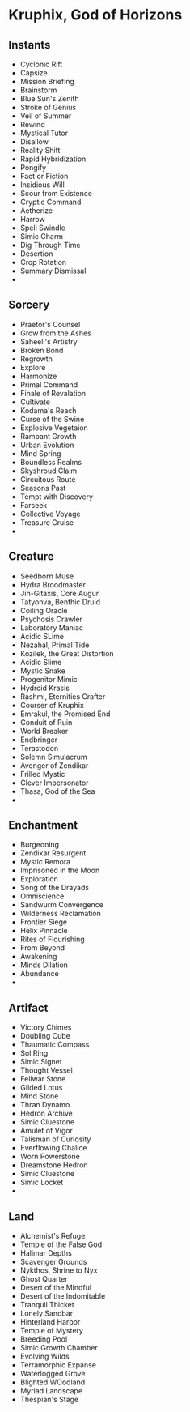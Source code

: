 ﻿# Kruphix, God of Horizons

## Instants

* Cyclonic Rift
* Capsize
* Mission Briefing
* Brainstorm
* Blue Sun's Zenith
* Stroke of Genius
* Veil of Summer
* Rewind
* Mystical Tutor
* Disallow
* Reality Shift
* Rapid Hybridization
* Pongify
* Fact or Fiction
* Insidious Will
* Scour from Existence
* Cryptic Command
* Aetherize
* Harrow
* Spell Swindle
* Simic Charm
* Dig Through Time
* Desertion
* Crop Rotation
* Summary Dismissal
*

## Sorcery

* Praetor's Counsel
* Grow from the Ashes
* Saheeli's Artistry
* Broken Bond
* Regrowth
* Explore
* Harmonize
* Primal Command
* Finale of Revalation
* Cultivate
* Kodama's Reach
* Curse of the Swine
* Explosive Vegetaion
* Rampant Growth
* Urban Evolution
* Mind Spring
* Boundless Realms
* Skyshroud Claim
* Circuitous Route
* Seasons Past
* Tempt with Discovery
* Farseek
* Collective Voyage
* Treasure Cruise
*

## Creature

* Seedborn Muse
* Hydra Broodmaster
* Jin-Gitaxis, Core Augur
* Tatyonva, Benthic Druid
* Coiling Oracle
* Psychosis Crawler
* Laboratory Maniac
* Acidic SLime
* Nezahal, Primal Tide
* Kozilek, the Great Distortion
* Acidic Slime
* Mystic Snake
* Progenitor Mimic
* Hydroid Krasis
* Rashmi, Eternities Crafter
* Courser of Kruphix
* Emrakul, the Promised End
* Conduit of Ruin
* World Breaker
* Endbringer
* Terastodon
* Solemn Simulacrum
* Avenger of Zendikar
* Frilled Mystic
* Clever Impersonator
* Thasa, God of the Sea
*

## Enchantment

* Burgeoning
* Zendikar Resurgent
* Mystic Remora
* Imprisoned in the Moon
* Exploration
* Song of the Drayads
* Omniscience
* Sandwurm Convergence
* Wilderness Reclamation
* Frontier Siege
* Helix Pinnacle
* Rites of Flourishing
* From Beyond
* Awakening
* Minds Dilation
* Abundance
*

## Artifact

* Victory Chimes
* Doubling Cube
* Thaumatic Compass
* Sol Ring
* Simic Signet
* Thought Vessel
* Fellwar Stone
* Gilded Lotus
* Mind Stone
* Thran Dynamo
* Hedron Archive
* Simic Cluestone
* Amulet of Vigor
* Talisman of Curiosity
* Everflowing Chalice
* Worn Powerstone
* Dreamstone Hedron
* Simic Cluestone
* Simic Locket
*

## Land

* Alchemist's Refuge
* Temple of the False God
* Halimar Depths
* Scavenger Grounds
* Nykthos, Shrine to Nyx
* Ghost Quarter
* Desert of the Mindful
* Desert of the Indomitable
* Tranquil Thicket
* Lonely Sandbar
* Hinterland Harbor
* Temple of Mystery
* Breeding Pool
* Simic Growth Chamber
* Evolving Wilds
* Terramorphic Expanse
* Waterlogged Grove
* Blighted WOodland
* Myriad Landscape
* Thespian's Stage
